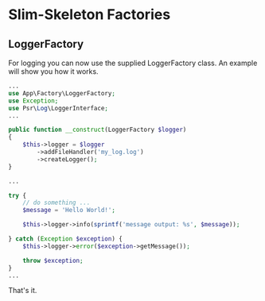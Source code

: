 # Slim-Skeleton Factories

## LoggerFactory
For logging you can now use the supplied LoggerFactory class. An example will show you how it works.
```php
...
use App\Factory\LoggerFactory;
use Exception;
use Psr\Log\LoggerInterface;
...

public function __construct(LoggerFactory $logger)
{
    $this->logger = $logger
        ->addFileHandler('my_log.log')
        ->createLogger();
}

...

try {
    // do something ...
    $message = 'Hello World!';

    $this->logger->info(sprintf('message output: %s', $message));

} catch (Exception $exception) {
    $this->logger->error($exception->getMessage());

    throw $exception;
}
...
```

That's it.
